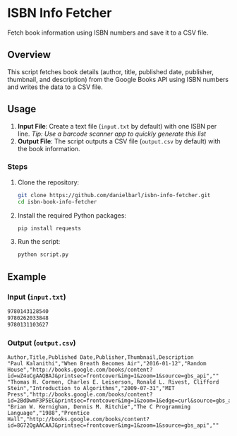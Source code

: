 # ISBN Info Fetcher

Fetch book information using ISBN numbers and save it to a CSV file.

## Overview

This script fetches book details (author, title, published date, publisher, thumbnail, and description) from the Google Books API using ISBN numbers and writes the data to a CSV file.

## Usage

1. **Input File**: Create a text file (`input.txt` by default) with one ISBN per line. *Tip: Use a barcode scanner app to quickly generate this list*
2. **Output File**: The script outputs a CSV file (`output.csv` by default) with the book information.

### Steps

1. Clone the repository:
    ```bash
    git clone https://github.com/danielbarl/isbn-info-fetcher.git
    cd isbn-book-info-fetcher
    ```

2. Install the required Python packages:
    ```bash
    pip install requests
    ```

3. Run the script:
    ```bash
    python script.py
    ```

## Example

### Input (`input.txt`)

```txt
9780143128540
9780262033848
9780131103627
```

### Output (`output.csv`)
```csv
Author,Title,Published Date,Publisher,Thumbnail,Description
"Paul Kalanithi","When Breath Becomes Air","2016-01-12","Random House","http://books.google.com/books/content?id=wZ4uCgAAQBAJ&printsec=frontcover&img=1&zoom=1&source=gbs_api",""
"Thomas H. Cormen, Charles E. Leiserson, Ronald L. Rivest, Clifford Stein","Introduction to Algorithms","2009-07-31","MIT Press","http://books.google.com/books/content?id=2BdDwmF3P5EC&printsec=frontcover&img=1&zoom=1&edge=curl&source=gbs_api",""
"Brian W. Kernighan, Dennis M. Ritchie","The C Programming Language","1988","Prentice Hall","http://books.google.com/books/content?id=8G72QgAACAAJ&printsec=frontcover&img=1&zoom=1&source=gbs_api",""
```
